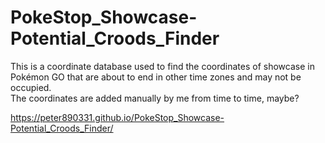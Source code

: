 # PokeStop_Showcase-Potential_Croods_Finder
This is a coordinate database used to find the coordinates of showcase in Pokémon GO that are about to end in other time zones and may not be occupied.    
The coordinates are added manually by me from time to time, maybe?

https://peter890331.github.io/PokeStop_Showcase-Potential_Croods_Finder/
